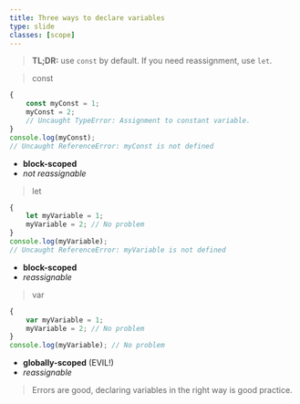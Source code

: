 ```yaml
---
title: Three ways to declare variables
type: slide
classes: [scope]
---
```


> **TL;DR:** use `const` by default. If you need reassignment, use `let`.


> const


```js
{
    const myConst = 1;
    myConst = 2; 
    // Uncaught TypeError: Assignment to constant variable.
}
console.log(myConst); 
// Uncaught ReferenceError: myConst is not defined
```

- **block-scoped**
-  *not reassignable*

> let


```js
{
    let myVariable = 1; 
    myVariable = 2; // No problem
}
console.log(myVariable); 
// Uncaught ReferenceError: myVariable is not defined
```

- **block-scoped** 
- *reassignable*


> var


```js
{
    var myVariable = 1; 
    myVariable = 2; // No problem
}
console.log(myVariable); // No problem
```

- **globally-scoped** (EVIL!)
- *reassignable*

> Errors are good, declaring variables in the right way is good practice.
